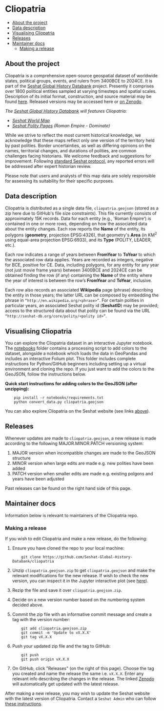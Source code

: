 # Cliopatria

- [About the project](#about-the-project)
- [Data description](#data-description)
- [Visualising Cliopatria](#visualising-cliopatria)
- [Releases](#releases)
- [Maintainer docs](#maintainer-docs)
    - [Making a release](#making-a-release)

## About the project

Cliopatria is a comprehensive open-source geospatial dataset of worldwide states, political groups, events, and rulers from 3400BCE to 2024CE.  It is part of the [Seshat Global History Databank](https://seshatdatabank.info/) project.  Presently it comprises over 1800 political entities sampled at varying timesteps and spatial scales. Description of its initial format, construction, and source material may be found [here](https://osf.io/preprints/socarxiv/24wd6).  Released versions may be accessed here or [on Zenodo](https://zenodo.org/records/13363121).

*The [Seshat Global History Databank](https://seshat-db.com/) will features Cliopatria:*

* *[Seshat World Map](https://seshat-db.com/core/world_map)*
* *[Seshat Polity Pages](https://seshat-db.com/core/polity/71) (Roman Empire - Dominate)*

While we strive to reflect the most current historical knowledge, we acknowledge that these maps reflect only one version of the territory held by past polities. Border uncertainties, as well as differing opinions on the names, territorial changes, and durations of polities, are common challenges facing historians. We welcome feedback and suggestions for improvement. Following [standard Seshat protocol](https://seshatdatabank.info/methods/world-sample-30), any reported errors will be addressed after expert historian review.

Please note that users and analysts of this map data are solely responsible for assessing its suitability for their specific purposes.

## Data description

Cliopatria is distributed as a single data file, `cliopatria.geojson` (stored as a zip here due to GitHub's file size constraints).
This file currently consists of approximately 15K records.
Data for each entity (e.g., 'Roman Empire') is contained in one or more rows, depending on how the associated data about the entity changes.
Each row reports the **Name** of the entity, its polygons (**geometry**, projection EPSG:4326), that geometry's **Area** (in KM<sup>2</sup> using equal-area projection EPSG:6933), and its **Type** (POLITY, LEADER, etc.).

Each row indicates a range of years between **FromYear** to **ToYear** to which the associated row data applies.
Years are recorded as integers, negative for BCE, positive for CE.
Data, including polygons, for any entity for any year (not just movie frame years) between 3400BCE and 2024CE can be obtained finding the row (if any) containing the **Name** of the entity where the year of interest is between the row’s **FromYear** and **ToYear**, inclusive.

Each row also records an associated **Wikipedia** page (phrase) describing the entity in those years; the latter URL can be composed by embedding the phrase in ``“http://en.wikipedia.org/<phrase>”``.
For certain polities in particular years, an associated Seshat polity id (**SeshatID**) may be provided; access to
the structured data about that polity can be found via the URL `“http://seshat-db.org/core/polity/<polity
id>”`.

## Visualising Cliopatria

You can explore the Cliopatria dataset in an interactive Jupyter notebook. The [notebooks](./notebooks) folder contains a processing script to add colors to the dataset, alongside a notebook which loads the data in GeoPandas and includes an interactive Folium plot. This folder includes complete instructions for Python/GitHub beginners including setting up a virtual environment and cloning the repo. If you just want to add the colors to the GeoJSON, follow the instructions below.

**Quick start instructions for adding colors to the GeoJSON (after unzipping):**

```
    pip install -r notebooks/requirements.txt
    python convert_data.py cliopatria.geojson
```

You can also explore Cliopatria on the Seshat website (see links [above](#about-the-project)).

## Releases

Whenever updates are made to `cliopatria.geojson`, a new release is made according to the following MAJOR.MINOR.PATCH versioning system:

1. MAJOR version when incompatible changes are made to the GeoJSON structure
2. MINOR version when large edits are made e.g. new polities have been added
3. PATCH version when smaller edits are made e.g. existing polgons and years have been adjusted

Past releases can be found on the right hand side of this page.

## Maintainer docs

Information below is relevant to maintainers of the Cliopatria repo.

### Making a release

If you wish to edit Cliopatria and make a new release, do the following:

1. Ensure you have cloned the repo to your local machine:

    ```
        git clone https://github.com/Seshat-Global-History-Databank/cliopatria
    ```

2. Unzip `cliopatria.geojson.zip` to get `cliopatria.geojson` and make the relevant modifications for the new release. If wish to check the new version, you can inspect it in the Jupyter interactive plot (see [here](./notebooks)).

3. Rezip the file and save it over `cliopatria.geojson.zip`. 

4. Decide on a new version number based on the numbering system decided above.

5. Commit the zip file with an informative commit message and create a tag with the version number:

    ```
        git add cliopatria.geojson.zip
        git commit -m 'Update to vX.X.X'
        git tag vX.X.X
    ``` 

6. Push your updated zip file and the tag to GitHub:

    ```
        git push
        git push origin vX.X.X
    ```

7. On GitHub, click "Releases" (on the right of this page). Choose the tag you created and name the release the same i.e. `vX.X.X`. Enter any relevant info describing the changes in the release. The linked [Zenodo](https://zenodo.org/records/13363121) will automatically get updated with the latest release.

After making a new release, you may wish to update the Seshat website with the latest version of Cliopatria. Contact a `Seshat Admin` who can follow [these instructions](https://seshat-global-history-databank.github.io/seshat/admin/setup/spatialdb.html#cliopatria-shape-dataset).